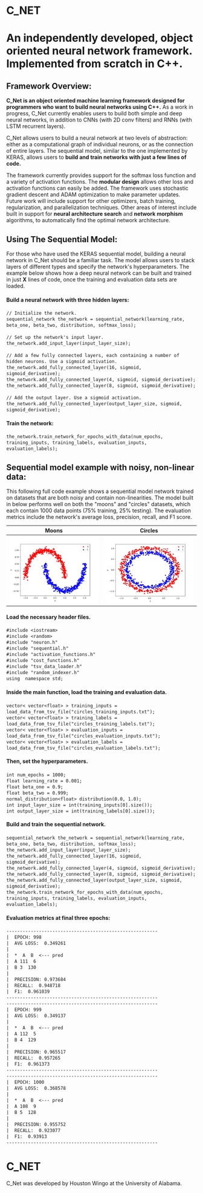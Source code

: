 # C_NET
# An independently developed, object oriented neural network framework. Implemented from scratch in C++.


## Framework Overview:
__C_Net is an object oriented machine learning framework designed for programmers who want to build neural networks using C++.__ As a work in progress, C_Net currently enables users to build both simple and deep neural networks, in addition to CNNs (with 2D conv filters) and RNNs (with LSTM recurrent layers). 

C_Net allows users to build a neural network at two levels of abstraction: either as a computational graph of individual neurons, or as the connection of entire layers. The sequential model, similar to the one implemented by KERAS, allows users to __build and train networks with just a few lines of code.__

The framework currently provides support for the softmax loss function and a variety of activation functions. The __modular design__ allows other loss and activation functions can easily be added. The framework uses stochastic gradient descent and ADAM optimization to make parameter updates. Future work will include support for other optimizers, batch training, regularization, and parallelization techniques. Other areas of interest include built in support for __neural architecture search__ and __network morphism__ algorithms, to automatically find the optimal network architecture.

## Using The Sequential Model:
For those who have used the KERAS sequential model, building a neural network in C_Net should be a familiar task. The model allows users to stack layers of different types and specify the network's hyperparameters. The example below shows how a deep neural network can be built and trained in just __X__ lines of code, once the training and evaluation data sets are loaded.

#### Build a neural network with three hidden layers:
    // Initialize the network.
    sequential_network the_network = sequential_network(learning_rate, beta_one, beta_two, distribution, softmax_loss);
    
    // Set up the network's input layer.
    the_network.add_input_layer(input_layer_size);
    
    // Add a few fully connected layers, each containing a number of hidden neurons. Use a sigmoid activation.
    the_network.add_fully_connected_layer(16, sigmoid, sigmoid_derivative);
    the_network.add_fully_connected_layer(4, sigmoid, sigmoid_derivative);
    the_network.add_fully_connected_layer(8, sigmoid, sigmoid_derivative);
    
    // Add the output layer. Use a sigmoid activation.
    the_network.add_fully_connected_layer(output_layer_size, sigmoid, sigmoid_derivative);

#### Train the network:
    the_network.train_network_for_epochs_with_data(num_epochs, training_inputs, training_labels, evaluation_inputs, evaluation_labels);


 
## Sequential model example with noisy, non-linear data:

This following full code example shows a sequential model network trained on datasets that are both noisy and contain non-linearities. The model built in below performs well on both the "moons" and "circles" datasets, which each contain 1000 data points (75% training, 25% testing). The evaluation metrics include the network's average loss, precision, recall, and F1 score.

| Moons |  Circles|
|--|--|
| ![Moons](moons_data.png) | ![Circles](circles_data.png)|

#### Load the necessary header files.
    #include <iostream>
    #include <random>
    #include "neuron.h"
    #include "sequential.h"
    #include "activation_functions.h"
    #include "cost_functions.h"
    #include "tsv_data_loader.h"
    #include "random_indexer.h"
    using  namespace std;

#### Inside the main function, load the training and evaluation data.
    vector< vector<float> > training_inputs = load_data_from_tsv_file("circles_training_inputs.txt");
    vector< vector<float> > training_labels = load_data_from_tsv_file("circles_training_labels.txt");
    vector< vector<float> > evaluation_inputs = load_data_from_tsv_file("circles_evaluation_inputs.txt");
    vector< vector<float> > evaluation_labels = load_data_from_tsv_file("circles_evaluation_labels.txt");


#### Then, set the hyperparameters.
    int num_epochs = 1000;
    float learning_rate = 0.001;
    float beta_one = 0.9;
    float beta_two = 0.999;
    normal_distribution<float> distribution(0.0, 1.0);
    int input_layer_size = int(training_inputs[0].size());
    int output_layer_size = int(training_labels[0].size());

#### Build and train the sequential network.
    sequential_network the_network = sequential_network(learning_rate, beta_one, beta_two, distribution, softmax_loss);
    the_network.add_input_layer(input_layer_size);
    the_network.add_fully_connected_layer(16, sigmoid, sigmoid_derivative);
    the_network.add_fully_connected_layer(4, sigmoid, sigmoid_derivative);
    the_network.add_fully_connected_layer(8, sigmoid, sigmoid_derivative);
    the_network.add_fully_connected_layer(output_layer_size, sigmoid, sigmoid_derivative);
    the_network.train_network_for_epochs_with_data(num_epochs, training_inputs, training_labels, evaluation_inputs, evaluation_labels);

#### Evaluation metrics at final three epochs:
    --------------------------------------------------------
    |  EPOCH: 998
    |  AVG LOSS:  0.349261
    |
    |  *  A  B  <--- pred
    |  A 111  6
    |  B 3  130
    |
    |  PRECISION: 0.973684
    |  RECALL:  0.948718
    |  F1:  0.961039
    --------------------------------------------------------
    --------------------------------------------------------
    |  EPOCH: 999
    |  AVG LOSS:  0.349137
    |
    |  *  A  B  <--- pred
    |  A 112  5
    |  B 4  129
    |
    |  PRECISION: 0.965517
    |  RECALL:  0.957265
    |  F1:  0.961373
    --------------------------------------------------------
    --------------------------------------------------------
    |  EPOCH: 1000
    |  AVG LOSS:  0.368578
    |
    |  *  A  B  <--- pred
    |  A 108  9
    |  B 5  128
    |
    |  PRECISION: 0.955752
    |  RECALL:  0.923077
    |  F1:  0.93913
    --------------------------------------------------------

# C_NET
C_Net was developed by Houston Wingo at the University of Alabama.

